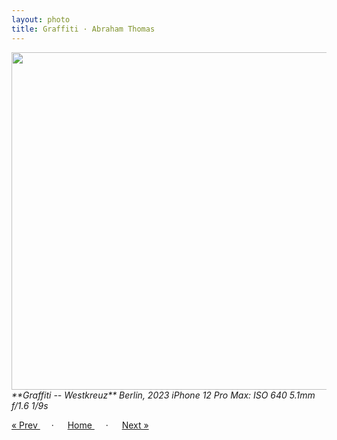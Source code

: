 ```yaml
---
layout: photo
title: Graffiti · Abraham Thomas
---
```


<img src="/assets/photos/Westkreuz.jpg" width="540px" class="photo">

<i>
**Graffiti -- Westkreuz**  
Berlin, 2023  
iPhone 12 Pro Max: ISO 640 5.1mm f/1.6 1/9s
</i>

<a href="/gallery/resistance"> &laquo; Prev </a> &emsp; · &emsp; 
<a href="/gallery"> Home </a> &emsp; · &emsp; 
<a href="/gallery/holzmarkt"> Next &raquo; </a>
